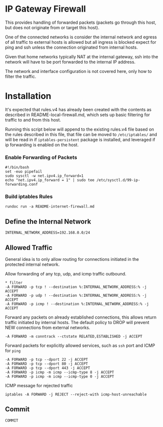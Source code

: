 # IP Gateway Firewall

This provides handling of forwarded packets (packets go through this host, but does not originate from or target this host).

One of the connected networks is consider the internal network and egress of all traffic to external hosts is allowed but all ingress is blocked expect for ping and ssh unless the connection originated from internal hosts.

Given that home networks typically NAT at the internal gateway, ssh into the network will have to be port forwarded to the internal IP address.

The network and interface configuration is not covered here, only how to filter the traffic.

# Installation

It's expected that rules.v4 has already been created with the contents as described in README-local-firewall.md, which sets up basic filtering for traffic to and from this host.

Running this script below will append to the existing rules.v4 file based on the rules described in this file, that file can be moved to `/etc/iptables/` and will be read in if `iptables-persistent` package is installed, and leveraged if ip forwarding is enabled on the host.

### Enable Forwarding of Packets
```create-file:forwarding.sh:744
#!/bin/bash
set -euo pipefail
sudo sysctl -w net.ipv4.ip_forward=1
echo "net.ipv4.ip_forward = 1" | sudo tee /etc/sysctl.d/99-ip-forwarding.conf
```

### Build iptables Rules
```
rundoc run -a README-internet-firewall.md
```

## Define the Internal Network

```env
INTERNAL_NETWORK_ADDRESS=192.168.0.0/24
```

## Allowed Traffic

General idea is to only allow routing for connections initiated in the protected internal network.

Allow forwarding of any tcp, udp, and icmp traffic outbound.  
```r-append-file:rules.v4
* filter
-A FORWARD -p tcp ! --destination %:INTERNAL_NETWORK_ADDRESS:% -j ACCEPT
-A FORWARD -p udp ! --destination %:INTERNAL_NETWORK_ADDRESS:% -j ACCEPT
-A FORWARD -p icmp ! --destination %:INTERNAL_NETWORK_ADDRESS:% -j ACCEPT
```

Forward any packets on already established connections, this allows return traffic initiated by internal hosts.  The default policy to DROP will prevent NEW connections from external networks.
```append-file:rules.v4
-A FORWARD -m conntrack --ctstate RELATED,ESTABLISHED -j ACCEPT
```

Forward packets for explicitly allowed services, such as `ssh` port and ICMP for `ping`
```append-file:rules.v4
-A FORWARD -p tcp --dport 22 -j ACCEPT
-A FORWARD -p tcp --dport 80 -j ACCEPT
-A FORWARD -p tcp --dport 443 -j ACCEPT
-A FORWARD -p icmp -m icmp --icmp-type 8 -j ACCEPT
-A FORWARD -p icmp -m icmp --icmp-type 0 -j ACCEPT
```

ICMP message for rejected traffic
```append-file:rules.v4
iptables -A FORWARD -j REJECT --reject-with icmp-host-unreachable
```

## Commit

```append-file:rules.v4
COMMIT
```

